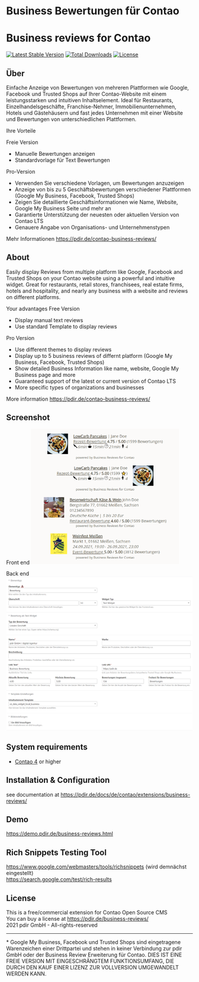 Business Bewertungen für Contao
====================================================
Business reviews for Contao
==================================

[![Latest Stable Version](https://poser.pugx.org/pdir/business-reviews-bundle/v/stable)](https://packagist.org/packages/pdir/business-reviews-bundle)
[![Total Downloads](https://poser.pugx.org/pdir/business-reviews-bundle/downloads)](https://packagist.org/packages/pdir/business-reviews-bundle)
[![License](https://poser.pugx.org/pdir/business-reviews-bundle/license)](https://packagist.org/packages/pdir/business-reviews-bundle)

Über
----

Einfache Anzeige von Bewertungen von mehreren Plattformen wie Google, Facebook und
Trusted Shops auf Ihrer Contao-Website mit einem leistungsstarken und intuitiven Inhaltselement.
Ideal für Restaurants, Einzelhandelsgeschäfte, Franchise-Nehmer, Immobilienunternehmen, Hotels
und Gästehäusern und fast jedes Unternehmen mit einer Website und Bewertungen von unterschiedlichen
Plattformen.

Ihre Vorteile

Freie Version
* Manuelle Bewertungen anzeigen
* Standardvorlage für Text Bewertungen

Pro-Version
* Verwenden Sie verschiedene Vorlagen, um Bewertungen anzuzeigen
* Anzeige von bis zu 5 Geschäftsbewertungen verschiedener Plattformen (Google My Business, Facebook, Trusted Shops)
* Zeigen Sie detaillierte Geschäftsinformationen wie Name, Website, Google My Business Seite und mehr an
* Garantierte Unterstützung der neuesten oder aktuellen Version von Contao LTS
* Genauere Angabe von Organisations- und Unternehmenstypen

Mehr Informationen
https://pdir.de/contao-business-reviews/

About
-----

Easily display Reviews from multiple platform like Google, Facebook and
Trusted Shops on your Contao website using a powerful and intuitive widget.
Great for restaurants, retail stores, franchisees, real estate firms, hotels
and hospitality, and nearly any business with a website and reviews on different
platforms.


Your advantages
Free Version
* Display manual text reviews
* Use standard Template to display reviews

Pro Version
* Use different themes to display reviews
* Display up to 5 business reviews of differnt platform (Google My Business, Facebook, Trusted Shops)
* Show detailed Business Information like name, website, Google My Business page and more
* Guaranteed support of the latest or current version of Contao LTS
* More specific types of organizations and businesses

More information
https://pdir.de/contao-business-reviews/

Screenshot
-----------

Front end
<img alt="Front end" src="https://github.com/pdir/screenshots/blob/master/business-reviews-bundle/contao-business-reviews-screenshot.png" width="400">

Back end
<img alt="Back end" src="https://github.com/pdir/screenshots/blob/master/business-reviews-bundle/contao-business-reviews-backend-screenshot.png" width="600">

System requirements
-------------------

* [Contao 4](https://github.com/contao/managed-edition) or higher

Installation & Configuration
----------------------------

see documentation at https://pdir.de/docs/de/contao/extensions/business-reviews/  

Demo
----

https://demo.pdir.de/business-reviews.html  


Rich Snippets Testing Tool
--------------------------
https://www.google.com/webmasters/tools/richsnippets (wird demnächst eingestellt)  
https://search.google.com/test/rich-results  

License
-------
This is a free/commercial extension for Contao Open Source CMS  
You can buy a license at https://pdir.de/business-reviews/  
2021 pdir GmbH - All-rights-reserved  

---
  
\* Google My Business, Facebook und Trusted Shops sind eingetragene Warenzeichen einer Drittpartei und stehen in keiner Verbindung zur pdir GmbH oder der Business Review Erweiterung für Contao.
DIES IST EINE FREIE VERSION MIT EINGESCHRÄNGTEM FUNKTIONSUMFANG, DIE DURCH DEN KAUF EINER LIZENZ ZUR VOLLVERSION UMGEWANDELT WERDEN KANN.
